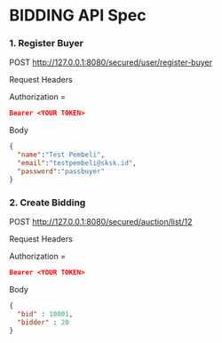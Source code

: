 # BIDDING API Spec

### 1. Register Buyer

POST http://127.0.0.1:8080/secured/user/register-buyer

Request Headers

Authorization =
```json lines
Bearer <YOUR TOKEN>
```

Body

```json
{
  "name":"Test Pembeli",
  "email":"testpembeli@sksk.id",
  "password":"passbuyer"
}
```

### 2. Create Bidding

POST http://127.0.0.1:8080/secured/auction/list/12

Request Headers

Authorization =
```json lines
Bearer <YOUR TOKEN>
```

Body

```json
{
  "bid" : 10001,
  "bidder" : 20
}
```